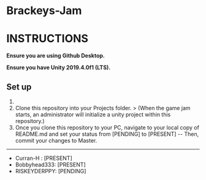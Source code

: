 # Brackeys-Jam

# INSTRUCTIONS 

**Ensure you are using Github Desktop.**

**Ensure you have Unity 2019.4.0f1 (LTS).**

## Set up

1. 
3. Clone this repository into your Projects folder. > (When the game jam starts, an administrator will initialize a unity project within this repository.)
4. Once you clone this repository to your PC, navigate to your local copy of README.md and set your status from [PENDING] to [PRESENT] -- Then, commit your changes to Master.

---

- Curran-H : [PRESENT]
- Bobbyhead333: [PRESENT]
- RISKEYDERPPY: [PENDING]
